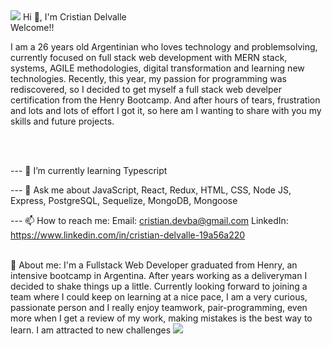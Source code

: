 <img src="https://www.springfieldlibrary.org/library/assets/2018/08/Bike_Banner.jpg"/>
                                                        Hi 👋, I'm Cristian Delvalle <br/>
                                                                  Welcome!!  <br/>
 <p> I am a 26 years old Argentinian who loves technology and problemsolving, currently focused on full stack web development with MERN stack, systems, AGILE methodologies,
digital transformation and learning new technologies. Recently, this year, my passion for programming was rediscovered, so I decided to get myself a full stack web develper certification from the Henry Bootcamp.
And after hours of tears, frustration and lots and lots of effort I got it, so here am I wanting to share with you my skills and future projects. <p/><br/>
                                                                    
<br/>


--- 🌱 I’m currently learning Typescript


--- 💬 Ask me about JavaScript, React, Redux, HTML, CSS, Node JS, Express, PostgreSQL, Sequelize, MongoDB, Mongoose


--- 📫 How to reach me: 
Email: cristian.devba@gmail.com
LinkedIn: https://www.linkedin.com/in/cristian-delvalle-19a56a220



<br/>
📄 About me:
  I'm a Fullstack Web Developer graduated from Henry, an intensive bootcamp in Argentina. After years working as a deliveryman I decided to shake things up a little.
  Currently looking forward to joining a team where I could keep on learning at a nice pace, I am a very curious, passionate person and I really enjoy teamwork, pair-programming, even more when I get a review of my work, making mistakes is the best way to learn.
I am attracted to new challenges


<img src="https://static.platzi.com/media/blog/mern-stack-284eedb6-ee6b-4441-b181-5064a453a15a.png"/>

